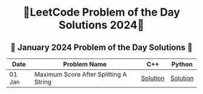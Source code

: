 <h1 align = 'center'>🚀LeetCode Problem of the Day Solutions 2024🧠</h1>


<h2 align = 'center'>📅 January 2024 Problem of the Day Solutions 📅</h2>

<div align = 'center'>

| Date    | Problem Name              | C++      | Python   |
|---------|---------------------------|----------|----------|
| 01 Jan  | Maximum Score After Splitting A String  | [Solution](https://github.com/prakharmishra2002/Leet-Code-POTD/blob/main/January%202025/01.cpp) | [Solution](#) | [Solution](https://github.com/prakharmishra2002/Leet-Code-POTD/blob/main/January%202025/01.py) |

</div>